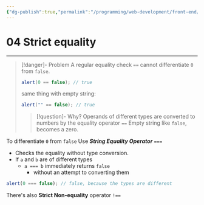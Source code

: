 ```yaml
---
{"dg-publish":true,"permalink":"/programming/web-development/front-end/javascript-vanilla/01-basics/07-comparisons/04-strict-equality/","tags":["programming","webdevelopment","frontend","JavaScript"],"created":"2024-11-09T11:30:41.751+08:00"}
---
```



# 04 Strict equality

---

> [!danger]- Problem
> A regular equality check `==` cannot differentiate `0` from `false`.
>
> ```javascript
> alert(0 == false); // true
> ```
>
> same thing with empty string:
>
> ```javascript
> alert("" == false); // true
> ```
>
> > [!question]- Why?
> > Operands of different types are converted to numbers by the equality operator `==`
> > Empty string like `false`, becomes a zero.

To differentiate `0` from `false`
Use **_String Equality Operator_** `===`

- Checks the equality without type conversion.
- If `a` and `b` are of different types
  - `a === b` immediately returns `false`
    - without an attempt to converting them

```javascript
alert(0 === false); // false, because the types are different
```

There's also **Strict Non-equality** operator `!==`
